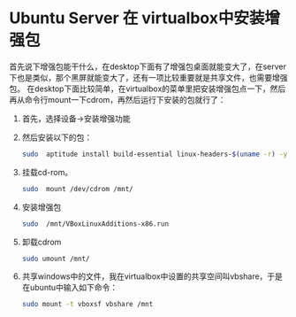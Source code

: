# Ubuntu Server 在 virtualbox中安装增强包

首先说下增强包能干什么，在desktop下面有了增强包桌面就能变大了，在server下也是类似，那个黑屏就能变大了，还有一项比较重要就是共享文件，也需要增强包。 
在desktop下面比较简单，在virtualbox的菜单里把安装增强包点一下，然后再从命令行mount一下cdrom，再然后运行下安装的包就行了： 

1. 首先，选择设备->安装增强功能 

2. 然后安装以下的包：

   ```bash
   sudo  aptitude install build-essential linux-headers-$(uname -r) -y 
   ```

3. 挂载cd-rom。

   ```bash
   sudo  mount /dev/cdrom /mnt/ 
   ```

4. 安装增强包 

   ```bash
   sudo  /mnt/VBoxLinuxAdditions-x86.run 
   ```

5. 卸载cdrom 

   ```bash
   sudo umount /mnt/
   ```

6. 共享windows中的文件，我在virtualbox中设置的共享空间叫vbshare，于是在ubuntu中输入如下命令：

   ```bash
   sudo mount -t vboxsf vbshare /mnt
   ```

   